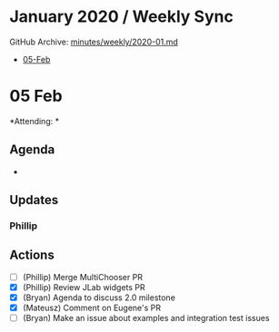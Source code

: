 # January 2020 / Weekly Sync

GitHub Archive: [minutes/weekly/2020-01.md](https://github.com/bokeh/pm/blob/master/minutes/weekly/2020-02.md)

* [05-Feb](#05-Feb)


# 05 Feb

*Attending: *

## Agenda
*

## Updates

### Phillip

## Actions

- [ ] (Phillip) Merge MultiChooser PR
- [x] (Phillip) Review JLab widgets PR
- [x] (Bryan) Agenda to discuss 2.0 milestone
- [x] (Mateusz) Comment on Eugene's PR
- [ ] (Bryan) Make an issue about examples and integration test issues
